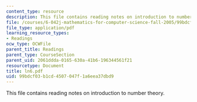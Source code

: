```yaml
---
content_type: resource
description: This file contains reading notes on introduction to number theory.
file: /courses/6-042j-mathematics-for-computer-science-fall-2005/99bdcf03b1cd4507047f1a6eea37dbd9_ln6.pdf
file_type: application/pdf
learning_resource_types:
- Readings
ocw_type: OCWFile
parent_title: Readings
parent_type: CourseSection
parent_uid: 2061ddda-0165-630a-41b6-196344561f21
resourcetype: Document
title: ln6.pdf
uid: 99bdcf03-b1cd-4507-047f-1a6eea37dbd9
---
```

This file contains reading notes on introduction to number theory.


